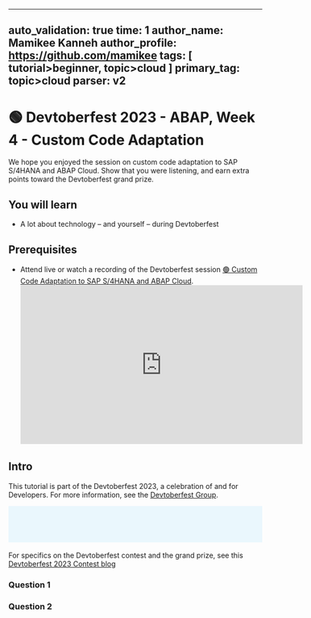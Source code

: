 ---
auto_validation: true
time: 1
author_name: Mamikee Kanneh
author_profile: https://github.com/mamikee
tags: [ tutorial>beginner, topic>cloud ]
primary_tag: topic>cloud
parser: v2
-------

# 🟢 Devtoberfest 2023 - ABAP, Week 4 - Custom Code Adaptation
<!-- description --> We hope you enjoyed the session on custom code adaptation to SAP S/4HANA and ABAP Cloud. Show that you were listening, and earn extra points toward the Devtoberfest grand prize. 
 
## You will learn
- A lot about technology – and yourself – during Devtoberfest

## Prerequisites
- Attend live or watch a recording of the Devtoberfest session [🟢 Custom Code Adaptation to SAP S/4HANA and ABAP Cloud](https://www.youtube.com/watch?v=I09O-hZAXHw). <iframe width="560" height="315" src="https://www.youtube.com/embed/I09O-hZAXHw" frameborder="0" allowfullscreen></iframe>


## Intro
This tutorial is part of the Devtoberfest 2023, a celebration of and for Developers. For more information, see the [Devtoberfest Group](https://groups.community.sap.com/t5/devtoberfest/gh-p/Devtoberfest).

![Devtoberfest](devtoberfest-banner.gif) 

For specifics on the Devtoberfest contest and the grand prize, see this [Devtoberfest 2023 Contest blog](https://groups.community.sap.com/t5/devtoberfest-blog-posts/devtoberfest-2023-contest/ba-p/9357)

### Question 1
   
### Question 2